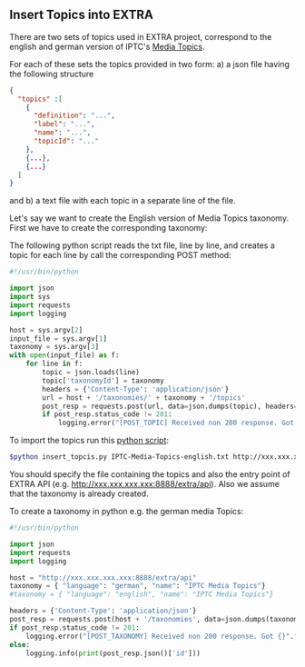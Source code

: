 ## Insert Topics into EXTRA

There are two sets of topics used in EXTRA project, correspond to the english and german version of IPTC's [Media Topics](https://iptc.org/standards/media-topics/).

For each of these sets the topics provided in two form: a) a json file having the following structure

```json
{
  "topics" :[
    {
      "definition": "...",
      "label": "...",
      "name": "...",
      "topicId": "..."
    },
    {...},
    {...}
  ]
}
```
and b) a text file with each topic in a separate line of the file.



Let's say we want to create the English version of Media Topics taxonomy. First we have to create the corresponding taxonomy:

The following python script reads the txt file, line by line, and creates a topic for each line by call the corresponding POST method:

```python
#!/usr/bin/python

import json
import sys
import requests
import logging

host = sys.argv[2]
input_file = sys.argv[1]
taxonomy = sys.argv[3]
with open(input_file) as f:
    for line in f:
        topic = json.loads(line)
        topic['taxonomyId'] = taxonomy
        headers = {'Content-Type': 'application/json'}
        url = host + '/taxonomies/' + taxonomy + '/topics'
        post_resp = requests.post(url, data=json.dumps(topic), headers=headers)
        if post_resp.status_code != 201:
            logging.error("[POST_TOPIC] Received non 200 response. Got {}".format(post_resp.status_code))
```

To import the topics run this [python script](https://github.com/iptc/extra-examples/blob/master/rules/insert_topics.py):

```sh
$python insert_topcis.py IPTC-Media-Topics-english.txt http://xxx.xxx.xxx.xxx:8888/extra/api taxonomy_id
```
You should specify the file containing the topics and also the entry point of EXTRA API (e.g. http://xxx.xxx.xxx.xxx:8888/extra/api). Also we assume that the taxonomy is already created.

To create a taxonomy in python e.g. the german media Topics:

```python
#!/usr/bin/python

import json
import requests
import logging

host = "http://xxx.xxx.xxx.xxx:8888/extra/api"
taxonomy = { "language": "german", "name": "IPTC Media Topics"}
#taxonomy = { "language": "english", "name": "IPTC Media Topics"}

headers = {'Content-Type': 'application/json'}
post_resp = requests.post(host + '/taxonomies', data=json.dumps(taxonomy), headers=headers)
if post_resp.status_code != 201:
    logging.error("[POST_TAXONOMY] Received non 200 response. Got {}".format(post_resp.status_code))
else:
    logging.info(print(post_resp.json()['id']))
```
